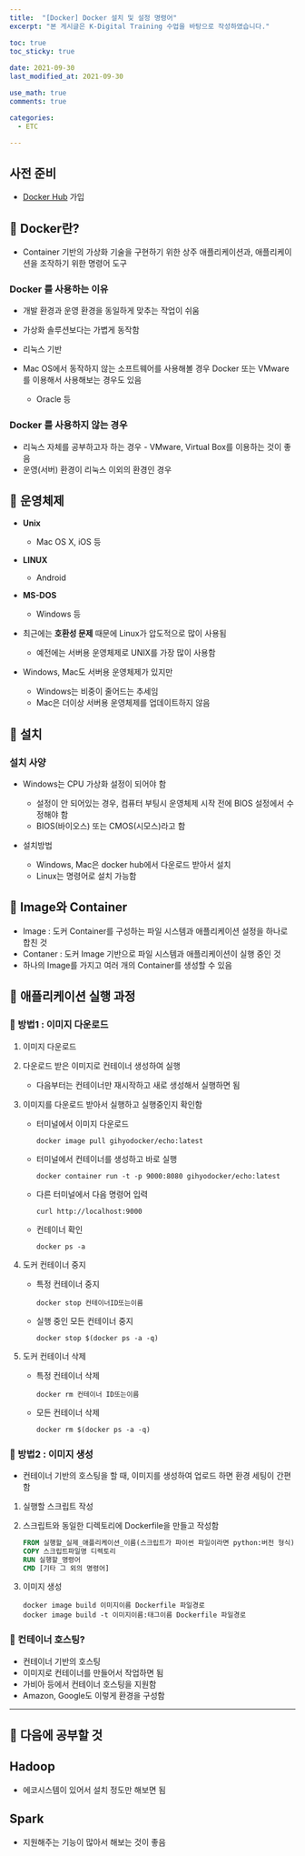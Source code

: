 ```yaml
---
title:  "[Docker] Docker 설치 및 설정 명령어"
excerpt: "본 게시글은 K-Digital Training 수업을 바탕으로 작성하였습니다."

toc: true
toc_sticky: true
 
date: 2021-09-30
last_modified_at: 2021-09-30

use_math: true
comments: true

categories:
  - ETC

---
```


## 사전 준비
- [Docker Hub](https://hub.docker.com/) 가입



## 📌 Docker란?

- Container 기반의 가상화 기술을 구현하기 위한 상주 애플리케이션과,
  애플리케이션을 조작하기 위한 명령어 도구

  

### Docker 를 사용하는 이유

- 개발 환경과 운영 환경을 동일하게 맞추는 작업이 쉬움

- 가상화 솔루션보다는 가볍게 동작함

- 리눅스 기반

- Mac OS에서 동작하지 않는 소프트웨어를 사용해볼 경우
  Docker 또는 VMware를 이용해서 사용해보는 경우도 있음

  - Oracle 등

  

### Docker 를 사용하지 않는 경우

- 리눅스 자체를 공부하고자 하는 경우 - VMware, Virtual Box를 이용하는 것이 좋음
- 운영(서버) 환경이 리눅스 이외의 환경인 경우



## 📌 운영체제

- **Unix**
  - Mac OS X, iOS 등
- **LINUX**
  - Android
- **MS-DOS**
  - Windows 등



- 최근에는 **호환성 문제** 때문에 Linux가 압도적으로 많이 사용됨
  - 예전에는 서버용 운영체제로 UNIX를 가장 많이 사용함
- Windows, Mac도 서버용 운영체제가 있지만
  - Windows는 비중이 줄어드는 추세임
  - Mac은 더이상 서버용 운영체제를 업데이트하지 않음



## 📌 설치

### 설치 사양

- Windows는 CPU 가상화 설정이 되어야 함
  - 설정이 안 되어있는 경우, 
    컴퓨터 부팅시 운영체제 시작 전에 BIOS 설정에서 수정해야 함
  - BIOS(바이오스) 또는 CMOS(시모스)라고 함

- 설치방법
  - Windows, Mac은 docker hub에서 다운로드 받아서 설치
  - Linux는 명령어로 설치 가능함



## 📌 Image와 Container

- Image : 도커 Container를 구성하는 파일 시스템과 애플리케이션 설정을 하나로 합친 것
- Contaner : 도커 Image 기반으로 파일 시스템과 애플리케이션이 실행 중인 것
- 하나의 Image를 가지고 여러 개의 Container를 생성할 수 있음



## 📌 애플리케이션 실행 과정

### 🌿 방법1 : 이미지 다운로드

1. 이미지 다운로드

2. 다운로드 받은 이미지로 컨테이너 생성하여 실행

   - 다음부터는 컨테이너만 재시작하고 새로 생성해서 실행하면 됨

3. 이미지를 다운로드 받아서 실행하고 실행중인지 확인함

   - 터미널에서 이미지 다운로드

     ```docker image pull gihyodocker/echo:latest```

   - 터미널에서 컨테이너를 생성하고 바로 실행

     ```docker container run -t -p 9000:8080 gihyodocker/echo:latest```

   - 다른 터미널에서 다음 명령어 입력

     ```curl http://localhost:9000```
     
   - 컨테이너 확인

     ```docker ps -a```

4. 도커 컨테이너 중지

   - 특정 컨테이너 중지

     ```docker stop 컨테이너ID또는이름```

   - 실행 중인 모든 컨테이너 중지

     ```docker stop $(docker ps -a -q)```

5. 도커 컨테이너 삭제

   - 특정 컨테이너 삭제

     ```docker rm 컨테이너 ID또는이름```

   - 모든 컨테이너 삭제

     ```docker rm $(docker ps -a -q)```

     


### 🌿 방법2 : 이미지 생성

- 컨테이너 기반의 호스팅을 할 때, 이미지를 생성하여 업로드 하면 환경 세팅이 간편함

1. 실행할 스크립트 작성

2. 스크립트와 동일한 디렉토리에 Dockerfile을 만들고 작성함

   ```dockerfile
   FROM 실행할_실제_애플리케이션_이름(스크립트가 파이썬 파일이라면 python:버전 형식)
   COPY 스크립트파일명 디렉토리
   RUN 실행할_명령어
   CMD [기타 그 외의 명령어]
   ```
   
3. 이미지 생성

   ```
   docker image build 이미지이름 Dockerfile 파일경로
   docker image build -t 이미지이름:태그이름 Dockerfile 파일경로
   ```



### 🐥 컨테이너 호스팅?

- 컨테이너 기반의 호스팅
- 이미지로 컨테이너를 만들어서 작업하면 됨
- 가비아 등에서 컨테이너 호스팅을 지원함
- Amazon, Google도 이렇게 환경을 구성함



---

## 📌 다음에 공부할 것

## Hadoop

- 에코시스템이 있어서 설치 정도만 해보면 됨

## Spark

- 지원해주는 기능이 많아서 해보는 것이 좋음